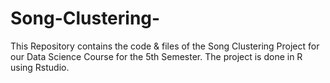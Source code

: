# Song-Clustering-
This Repository contains the code &amp; files of the Song Clustering Project for our Data Science Course for the 5th Semester. The project is done in R using Rstudio.
